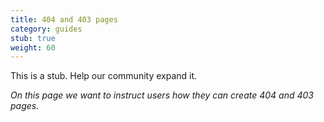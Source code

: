 ```yaml
---
title: 404 and 403 pages
category: guides
stub: true
weight: 60
---
```


This is a stub. Help our community expand it.

_On this page we want to instruct users how they can create 404 and 403 pages._
